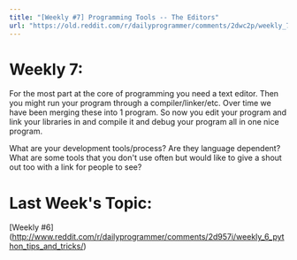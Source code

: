 ```yaml
---
title: "[Weekly #7] Programming Tools -- The Editors"
url: "https://old.reddit.com/r/dailyprogrammer/comments/2dwc2p/weekly_7_programming_tools_the_editors/"
---
```


# Weekly 7:

For the most part at the core of programming you need a text editor. Then you might run your program through a compiler/linker/etc. Over time we have been merging these into 1 program. So now you edit your program and link your libraries in and compile it and debug your program all in one nice program.

What are your development tools/process? Are they language dependent? What are some tools that you don't use often but would like to give a shout out too with a link for people to see?


# Last Week's Topic:
[Weekly #6] (http://www.reddit.com/r/dailyprogrammer/comments/2d957i/weekly_6_python_tips_and_tricks/)